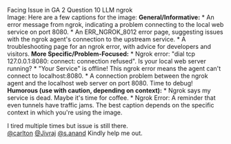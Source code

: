 Facing Issue in GA 2 Question 10 LLM ngrok  
Image: Here are a few captions for the image: **General/Informative:** * An
error message from ngrok, indicating a problem connecting to the local web
service on port 8080. * An ERR_NGROK_8012 error page, suggesting issues with
the ngrok agent's connection to the upstream service. * A troubleshooting page
for an ngrok error, with advice for developers and visitors. **More
Specific/Problem-Focused:** * Ngrok error: "dial tcp 127.0.0.1:8080: connect:
connection refused". Is your local web server running? * "Your Service" is
offline! This ngrok error means the agent can't connect to localhost:8080. * A
connection problem between the ngrok agent and the localhost web server on
port 8080. Time to debug! **Humorous (use with caution, depending on
context):** * Ngrok says my service is dead. Maybe it's time for coffee. *
Ngrok Error: A reminder that even tunnels have traffic jams. The best caption
depends on the specific context in which you're using the image.
  
I tired multiple times but issue is still there.  
[@carlton](/u/carlton) [@Jivraj](/u/jivraj) [@s.anand](/u/s.anand) Kindly help
me out.